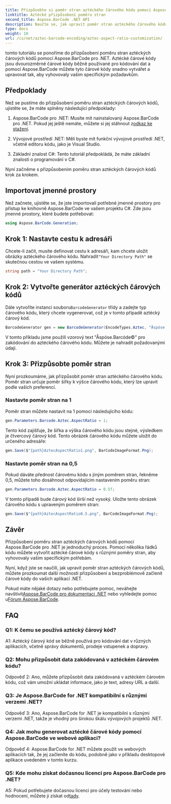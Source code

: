 ```yaml
---
title: Přizpůsobte si poměr stran aztéckého čárového kódu pomocí Aspose.BarCode pro .NET
linktitle: Aztécké přizpůsobení poměru stran
second_title: Aspose.BarCode .NET API
description: Naučte se, jak upravit poměr stran aztéckého čárového kódu pomocí Aspose.BarCode for .NET. Vytvářejte jedinečné, flexibilní čárové kódy pro své aplikace .NET.
type: docs
weight: 10
url: /cs/net/aztec-barcode-encoding/aztec-aspect-ratio-customization/
---
```

tomto tutoriálu se ponoříme do přizpůsobení poměru stran aztéckých čárových kódů pomocí Aspose.BarCode pro .NET. Aztécké čárové kódy jsou dvourozměrné čárové kódy běžně používané pro kódování dat a pomocí Aspose.BarCode můžete tyto čárové kódy snadno vytvářet a upravovat tak, aby vyhovovaly vašim specifickým požadavkům.

## Předpoklady

Než se pustíme do přizpůsobení poměru stran aztéckých čárových kódů, ujistěte se, že máte splněny následující předpoklady:

1.  Aspose.BarCode pro .NET: Musíte mít nainstalovaný Aspose.BarCode pro .NET. Pokud jej ještě nemáte, můžete si jej stáhnout z[odkaz ke stažení](https://releases.aspose.com/barcode/net/).

2. Vývojové prostředí .NET: Měli byste mít funkční vývojové prostředí .NET, včetně editoru kódu, jako je Visual Studio.

3. Základní znalost C#: Tento tutoriál předpokládá, že máte základní znalosti o programování v C#.

Nyní začněme s přizpůsobením poměru stran aztéckých čárových kódů krok za krokem.

## Importovat jmenné prostory

Než začnete, ujistěte se, že jste importovali potřebné jmenné prostory pro přístup ke knihovně Aspose.BarCode ve vašem projektu C#. Zde jsou jmenné prostory, které budete potřebovat:

```csharp
using Aspose.BarCode.Generation;
```

## Krok 1: Nastavte cestu k adresáři

 Chcete-li začít, musíte definovat cestu k adresáři, kam chcete uložit obrázky aztéckého čárového kódu. Nahradit`"Your Directory Path"` se skutečnou cestou ve vašem systému.

```csharp
string path = "Your Directory Path";
```

## Krok 2: Vytvořte generátor aztéckých čárových kódů

 Dále vytvoříte instanci souboru`BarcodeGenerator` třídy a zadejte typ čárového kódu, který chcete vygenerovat, což je v tomto případě aztécký čárový kód.

```csharp
BarcodeGenerator gen = new BarcodeGenerator(EncodeTypes.Aztec, "Åspóse.Barcóde©");
```

V tomto příkladu jsme použili vzorový text "Åspóse.Barcóde©" pro zakódování do aztéckého čárového kódu. Můžete je nahradit požadovanými údaji.

## Krok 3: Přizpůsobte poměr stran

Nyní prozkoumáme, jak přizpůsobit poměr stran aztéckého čárového kódu. Poměr stran určuje poměr šířky k výšce čárového kódu, který lze upravit podle vašich preferencí.

### Nastavte poměr stran na 1

Poměr stran můžete nastavit na 1 pomocí následujícího kódu:

```csharp
gen.Parameters.Barcode.Aztec.AspectRatio = 1;
```

Tento kód zajišťuje, že šířka a výška čárového kódu jsou stejné, výsledkem je čtvercový čárový kód. Tento obrázek čárového kódu můžete uložit do určeného adresáře:

```csharp
gen.Save($"{path}AztecAspectRatio1.png", BarCodeImageFormat.Png);
```

### Nastavte poměr stran na 0,5

Pokud dáváte přednost čárovému kódu s jiným poměrem stran, řekněme 0,5, můžete toho dosáhnout odpovídajícím nastavením poměru stran:

```csharp
gen.Parameters.Barcode.Aztec.AspectRatio = 0.5f;
```

V tomto případě bude čárový kód širší než vysoký. Uložte tento obrázek čárového kódu s upraveným poměrem stran:

```csharp
gen.Save($"{path}AztecAspectRatio0.5.png", BarCodeImageFormat.Png);
```

## Závěr

Přizpůsobení poměru stran aztéckých čárových kódů pomocí Aspose.BarCode pro .NET je jednoduchý proces. Pomocí několika řádků kódu můžete vytvořit aztécké čárové kódy s různými poměry stran, aby vyhovovaly vašim specifickým potřebám.

Nyní, když jste se naučili, jak upravit poměr stran aztéckých čárových kódů, můžete prozkoumat další možnosti přizpůsobení a bezproblémově začlenit čárové kódy do vašich aplikací .NET.

 Pokud máte nějaké dotazy nebo potřebujete pomoc, neváhejte navštívit[Aspose.BarCode pro dokumentaci .NET](https://reference.aspose.com/barcode/net/) nebo vyhledejte pomoc u[Fórum Aspose.BarCode](https://forum.aspose.com/c/barcode/13).

## FAQ

### Q1: K čemu se používá aztécký čárový kód?

A1: Aztécký čárový kód se běžně používá pro kódování dat v různých aplikacích, včetně správy dokumentů, prodeje vstupenek a dopravy.

### Q2: Mohu přizpůsobit data zakódovaná v aztéckém čárovém kódu?

Odpověď 2: Ano, můžete přizpůsobit data zakódovaná v aztéckém čárovém kódu, což vám umožní ukládat informace, jako je text, adresy URL a další.

### Q3: Je Aspose.BarCode for .NET kompatibilní s různými verzemi .NET?

Odpověď 3: Ano, Aspose.BarCode for .NET je kompatibilní s různými verzemi .NET, takže je vhodný pro širokou škálu vývojových projektů .NET.

### Q4: Jak mohu generovat aztécké čárové kódy pomocí Aspose.BarCode ve webové aplikaci?

Odpověď 4: Aspose.BarCode for .NET můžete použít ve webových aplikacích tak, že jej začleníte do kódu, podobně jako v příkladu desktopové aplikace uvedeném v tomto kurzu.

### Q5: Kde mohu získat dočasnou licenci pro Aspose.BarCode pro .NET?

A5: Pokud potřebujete dočasnou licenci pro účely testování nebo hodnocení, můžete ji získat od[tady](https://purchase.aspose.com/temporary-license/).